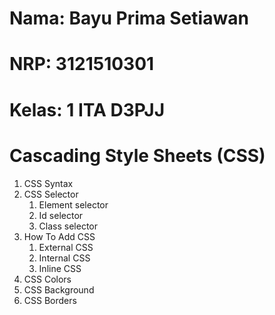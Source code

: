 # Nama: Bayu Prima Setiawan
# NRP: 3121510301
# Kelas: 1 ITA D3PJJ

# Cascading Style Sheets (CSS)

1. CSS Syntax
2. CSS Selector
   1. Element selector
   2. Id selector
   3. Class selector
3. How To Add CSS
   1. External CSS
   2. Internal CSS
   3. Inline CSS
4. CSS Colors
5. CSS Background
6. CSS Borders
